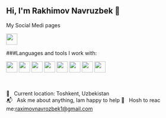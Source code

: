 ## Hi, I'm Rakhimov Navruzbek 👋

My Social Medi pages 

<a href="https://www.linkedin.com/in/navruzbek-rakhimov-a9a7a4235/">
  <img src="https://upload.wikimedia.org/wikipedia/commons/c/ca/LinkedIn_logo_initials.png" width="30px">
</a>
<br />

###Languages and tools I work with:

<code><img src="https://e7.pngegg.com/pngimages/913/851/png-clipart-responsive-web-design-html-world-wide-web-consortium-world-wide-web-angle-text.png" width="30px"></code>
<code><img src="https://e7.pngegg.com/pngimages/239/228/png-clipart-html-css3-cascading-style-sheets-logo-markup-language-digital-agency-miscellaneous-blue.png" width="30px"></code>
<code><img src="https://e7.pngegg.com/pngimages/718/753/png-clipart-bootstrap-css3-node-js-logo-github-purple-violet.png" width="30px"></code>
<code><img src="https://e7.pngegg.com/pngimages/87/538/png-clipart-javascript-scalable-graphics-logo-encapsulated-postscript-javascript-icon-text-logo.png" width="30px"></code>
<code><img src="https://e7.pngegg.com/pngimages/255/1006/png-clipart-react-javascript-webbylab-computer-icons-angularjs-github-text-logo.png" width="30px"></code>
<code><img src="https://e7.pngegg.com/pngimages/713/558/png-clipart-computer-icons-pro-git-github-logo-text-logo-thumbnail.png" width="30px"></code>
<code><img src="https://e7.pngegg.com/pngimages/666/502/png-clipart-brand-php-logo-computer-file-product-breeze-blue-text-thumbnail.png" width="30px"></code>
<code><img src="https://mohanma.com/wp-content/uploads/2018/02/oop.jpg" width="30px"></code>

<br />

📍 &nbsp; Current location: Toshkent, Uzbekistan  
📬 &nbsp; Ask me about anything, Iam happy to help
📧 &nbsp; Hosh to reac me:raximovnavrozbek1@gmail.com
